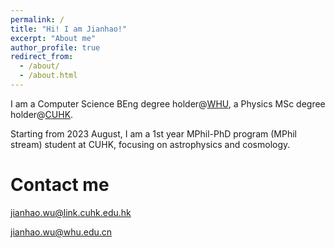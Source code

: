```yaml
---
permalink: /
title: "Hi! I am Jianhao!"
excerpt: "About me"
author_profile: true
redirect_from: 
  - /about/
  - /about.html
---
```


I am a Computer Science BEng degree holder@[WHU](https://en.whu.edu.cn/), a Physics MSc degree holder@[CUHK](https://www.cuhk.edu.hk).

Starting from 2023 August, I am a 1st year MPhil-PhD program (MPhil stream) student at CUHK, focusing on astrophysics and cosmology.

# Contact me

<jianhao.wu@link.cuhk.edu.hk>

<jianhao.wu@whu.edu.cn>
